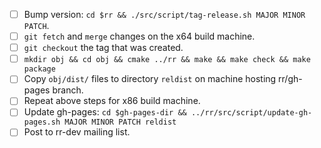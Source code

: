 - [ ] Bump version: `cd $rr && ./src/script/tag-release.sh MAJOR MINOR PATCH`.
- [ ] `git fetch` and `merge` changes on the x64 build machine.
- [ ] `git checkout` the tag that was created.
- [ ] `mkdir obj && cd obj && cmake ../rr && make && make check && make package`
- [ ] Copy `obj/dist/` files to directory `reldist` on machine hosting rr/gh-pages branch.
- [ ] Repeat above steps for x86 build machine.
- [ ] Update gh-pages: `cd $gh-pages-dir && ../rr/src/script/update-gh-pages.sh MAJOR MINOR PATCH reldist`
- [ ] Post to rr-dev mailing list.